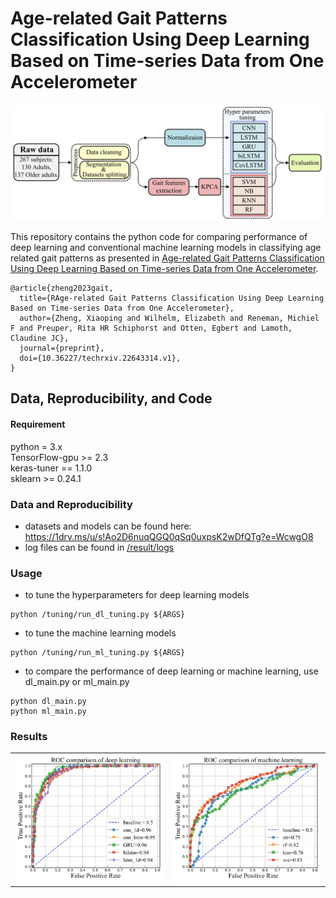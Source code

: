 # Age-related Gait Patterns Classification Using Deep Learning Based on Time-series Data from One Accelerometer
![ ](https://github.com/xzheng93/Age-related_gait_classification/blob/main/result/model_plots/study%20pipeline.png)  

This repository contains the python code for comparing performance of deep learning and conventional machine learning models in classifying age related gait patterns as presented in [Age-related Gait Patterns Classification Using Deep Learning Based on Time-series Data from One Accelerometer](https://doi.org/10.36227/techrxiv.22643314.v1 ).

```
@article{zheng2023gait,
  title={RAge-related Gait Patterns Classification Using Deep Learning Based on Time-series Data from One Accelerometer},
  author={Zheng, Xiaoping and Wilhelm, Elizabeth and Reneman, Michiel F and Preuper, Rita HR Schiphorst and Otten, Egbert and Lamoth, Claudine JC},
  journal={preprint},
  doi={10.36227/techrxiv.22643314.v1},
}
```
## Data, Reproducibility, and Code
#### Requirement
python = 3.x   
TensorFlow-gpu >= 2.3  
keras-tuner == 1.1.0  
sklearn >= 0.24.1
### Data and Reproducibility
- datasets and models can be found here: https://1drv.ms/u/s!Ao2D6nuqQGQ0qSq0uxpsK2wDfQTg?e=WcwgO8
- log files can be found in [/result/logs](https://github.com/xzheng93/Age-related_gait_classification/tree/main/result/logs)
### Usage
- to tune the hyperparameters for deep learning models 
```
python /tuning/run_dl_tuning.py ${ARGS}
```
- to tune the machine learning models  
```
python /tuning/run_ml_tuning.py ${ARGS}
```

- to compare the performance of deep learning or machine learning, use dl_main.py or ml_main.py
```
python dl_main.py 
python ml_main.py
```
### Results
<table>
  <tr>
    <td><img src="https://github.com/xzheng93/Age-related_gait_classification/blob/main/result/model_plots/ROC%20comparison%20of%20deep%20learning_1.jpg" alt="Figure 1 dl results"></td>
    <td><img src="https://github.com/xzheng93/Age-related_gait_classification/blob/main/result/model_plots/ROC%20comparison%20of%20machine%20learning.jpg" alt="Figure 2 ml results"></td>
  </tr>
</table>
